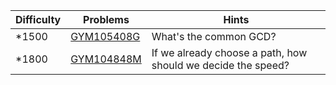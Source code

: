 | Difficulty | Problems | Hints |
| -------- | -------- | -------- |
| *1500 | [GYM105408G](https://codeforces.com/gym/105408/problem/G) | What's the common GCD? |
| *1800 | [GYM104848M](https://codeforces.com/gym/104848/problem/M) | If we already choose a path, how should we decide the speed? |